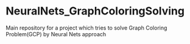 # NeuralNets_GraphColoringSolving
Main repository for a project which tries to solve Graph Coloring Problem(GCP) by Neural Nets approach

